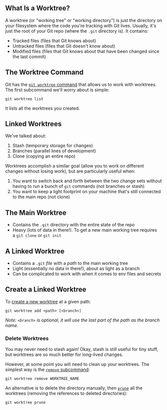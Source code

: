 ## What Is a Worktree?

A worktree (or "working tree" or "working directory") is just the directory on your filesystem where the code you're tracking with Git lives. Usually, it's just the root of your Git repo (where the `.git` directory is). It contains:

- Tracked files (files that Git knows about)
- Untracked files (files that Git doesn't know about)
- Modified files (files that Git knows about that have been changed since the last commit)

## The Worktree Command

Git has the [`git worktree` command](https://git-scm.com/docs/git-worktree) that allows us to work with worktrees. The first subcommand we'll worry about is simple:

```
git worktree list
```

It lists all the worktrees you created.

## Linked Worktrees

We've talked about:

1. Stash (temporary storage for changes)
2. Branches (parallel lines of development)
3. Clone (copying an entire repo)

Worktrees accomplish a similar goal (allow you to work on different changes without losing work), but are particularly useful when:

1. You want to switch back and forth between the two change sets without having to run a bunch of `git` commands (not branches or stash)
2. You want to keep a light footprint on your machine that's still connected to the main repo (not clone)

## The Main Worktree

- Contains the `.git` directory with the entire state of the repo
- Heavy (lots of data in there!). To get a new main working tree requires a `git clone` or `git init`

## A Linked Worktree

- Contains a `.git` _file_ with a _path_ to the main working tree
- Light (essentially no data in there!), about as light as a branch
- Can be complicated to work with when it comes to env files and secrets

## Create a Linked Worktree

To [create a new worktree](https://git-scm.com/docs/git-worktree#Documentation/git-worktree.txt-addltpathgtltcommit-ishgt) at a given path:

```
git worktree add <path> [<branch>]
```

_Note: `<branch>` is optional, it will use the last part of the path as the branch name._

### Delete Worktrees

You may never need to stash again! Okay, stash is still useful for tiny stuff, but worktrees are so much better for long-lived changes.

However, at some point you will need to clean up your worktrees. The simplest way is the [`remove` subcommand](https://git-scm.com/docs/git-worktree#Documentation/git-worktree.txt-remove):

```
git worktree remove WORKTREE_NAME
```

An alternative is to delete the directory manually, then [`prune`](https://git-scm.com/docs/git-worktree#Documentation/git-worktree.txt-prune) all the worktrees (removing the references to deleted directories):

```
git worktree prune
```